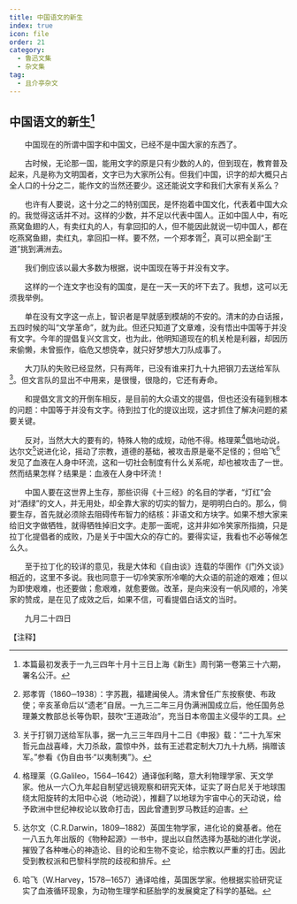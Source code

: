```yaml
---
title: 中国语文的新生
index: true
icon: file
order: 21
category:
  - 鲁迅文集
  - 杂文集
tag:  
  - 且介亭杂文
---
```


## 中国语文的新生[^①]

　　中国现在的所谓中国字和中国文，已经不是中国大家的东西了。

　　古时候，无论那一国，能用文字的原是只有少数的人的，但到现在，教育普及起来，凡是称为文明国者，文字已为大家所公有。但我们中国，识字的却大概只占全人口的十分之二，能作文的当然还要少。这还能说文字和我们大家有关系么？

　　也许有人要说，这十分之二的特别国民，是怀抱着中国文化，代表着中国大众的。我觉得这话并不对。这样的少数，并不足以代表中国人。正如中国人中，有吃燕窝鱼翅的人，有卖红丸的人，有拿回扣的人，但不能因此就说一切中国人，都在吃燕窝鱼翅，卖红丸，拿回扣一样。要不然，一个郑孝胥[^②]，真可以把全副“王道”挑到满洲去。

　　我们倒应该以最大多数为根据，说中国现在等于并没有文字。

　　这样的一个连文字也没有的国度，是在一天一天的坏下去了。我想，这可以无须我举例。

　　单在没有文字这一点上，智识者是早就感到模胡的不安的。清末的办白话报，五四时候的叫“文学革命”，就为此。但还只知道了文章难，没有悟出中国等于并没有文字。今年的提倡复兴文言文，也为此，他明知道现在的机关枪是利器，却因历来偷懒，未曾振作，临危又想侥幸，就只好梦想大刀队成事了。

　　大刀队的失败已经显然，只有两年，已没有谁来打九十九把钢刀去送给军队[^③]。但文言队的显出不中用来，是很慢，很隐的，它还有寿命。

　　和提倡文言文的开倒车相反，是目前的大众语文的提倡，但也还没有碰到根本的问题：中国等于并没有文字。待到拉丁化的提议出现，这才抓住了解决问题的紧要关键。

　　反对，当然大大的要有的，特殊人物的成规，动他不得。格理莱[^④]倡地动说，达尔文[^⑤]说进化论，摇动了宗教，道德的基础，被攻击原是毫不足怪的；但哈飞[^⑥]发见了血液在人身中环流，这和一切社会制度有什么关系呢，却也被攻击了一世。然而结果怎样？结果是：血液在人身中环流！

　　中国人要在这世界上生存，那些识得《十三经》的名目的学者，“灯红”会对“酒绿”的文人，并无用处，却全靠大家的切实的智力，是明明白白的。那么，倘要生存，首先就必须除去阻碍传布智力的结核：非语文和方块字。如果不想大家来给旧文字做牺牲，就得牺牲掉旧文字。走那一面呢，这并非如冷笑家所指摘，只是拉丁化提倡者的成败，乃是关于中国大众的存亡的。要得实证，我看也不必等候怎么久。

　　至于拉丁化的较详的意见，我是大体和《自由谈》连载的华圉作《门外文谈》相近的，这里不多说。我也同意于一切冷笑家所冷嘲的大众语的前途的艰难；但以为即使艰难，也还要做；愈艰难，就愈要做。改革，是向来没有一帆风顺的，冷笑家的赞成，是在见了成效之后，如果不信，可看提倡白话文的当时。

　　九月二十四日

【注释】

[^①]:本篇最初发表于一九三四年十月十三日上海《新生》周刊第一卷第三十六期，署名公汗。

[^②]:郑孝胥（1860─1938）：字苏戡，福建闽侯人。清末曾任广东按察使、布政使；辛亥革命后以“遗老”自居。一九三二年三月伪满洲国成立后，他任国务总理兼文教部总长等伪职，鼓吹“王道政治”，充当日本帝国主义侵华的工具。

[^③]:关于打钢刀送给军队事，据一九三三年四月十二日《申报》载：“二十九军宋哲元血战喜峰，大刀杀敌，震惊中外，兹有王述君定制大刀九十九柄，捐赠该军。”参看《伪自由书·“以夷制夷”》。

[^④]:格理莱（G.Galileo，1564─1642）通译伽利略，意大利物理学家、天文学家。他从一六〇九年起自制望远镜观察和研究天体，证实了哥白尼关于地球围绕太阳旋转的太阳中心说（地动说），推翻了以地球为宇宙中心的天动说，给予欧洲中世纪神权论以致命打击，因此曾遭到罗马教廷的迫害。

[^⑤]:达尔文（C.R.Darwin，1809─1882）英国生物学家，进化论的奠基者。他在一八五九年出版的《物种起源》一书中，提出以自然选择为基础的进化学说，摧毁了各种唯心的神造论、目的论和生物不变论，给宗教以严重的打击。因此受到教权派和巴黎科学院的歧视和排斥。

[^⑥]:哈飞（W.Harvey，1578─1657）通译哈维，英国医学家。他根据实验研究证实了血液循环现象，为动物生理学和胚胎学的发展奠定了科学的基础。
